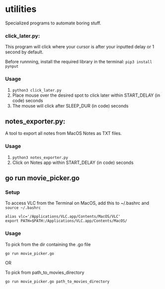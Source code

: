 # utilities

Specialized programs to automate boring stuff.

### click_later.py: 
This program will click where your cursor is after your inputted delay or 1 second by default.

Before runnning, install the required library in the terminal: ```pip3 install pynput```

### Usage
1. ```python3 click_later.py```
2. Place mouse over the desired spot to click later within START_DELAY (in code) seconds
3. The mouse will click after SLEEP_DUR (in code) seconds

## notes_exporter.py:
A tool to export all notes from MacOS Notes as TXT files.
### Usage
1. ```python3 notes_exporter.py```
2. Click on Notes app within START_DELAY (in code) seconds

## go run movie_picker.go
### Setup

To access VLC from the Terminal on MacOS, add this to ~/.bashrc and ```source ~/.bashrc```

```
alias vlc='/Applications/VLC.app/Contents/MacOS/VLC'
export PATH=$PATH:/Applications/VLC.app/Contents/MacOS/
```

### Usage
To pick from the dir containing the .go file

```go run movie_picker.go``` 

OR

To pick from path_to_movies_directory

```go run movie_picker.go path_to_movies_directory```
